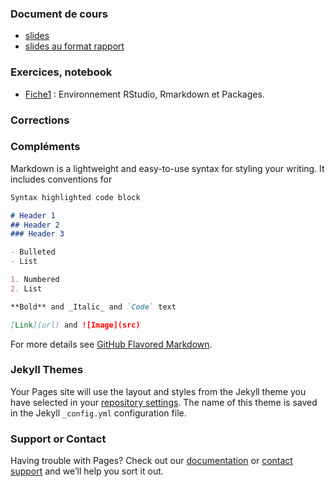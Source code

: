 
### Document de cours

- [slides](https://lrouviere.github.io/pres_R.pdf)
- [slides au format rapport](https://lrouviere.github.io/pres_R.pdf)

### Exercices, notebook

- [Fiche1](https://lrouviere.github.io/fiche1.Rmd) : Environnement RStudio, Rmarkdown et Packages.

### Corrections


### Compléments

Markdown is a lightweight and easy-to-use syntax for styling your writing. It includes conventions for

```markdown
Syntax highlighted code block

# Header 1
## Header 2
### Header 3

- Bulleted
- List

1. Numbered
2. List

**Bold** and _Italic_ and `Code` text

[Link](url) and ![Image](src)
```

For more details see [GitHub Flavored Markdown](https://guides.github.com/features/mastering-markdown/).

### Jekyll Themes

Your Pages site will use the layout and styles from the Jekyll theme you have selected in your [repository settings](https://github.com/lrouviere/lrouviere.github.io/settings). The name of this theme is saved in the Jekyll `_config.yml` configuration file.

### Support or Contact

Having trouble with Pages? Check out our [documentation](https://help.github.com/categories/github-pages-basics/) or [contact support](https://github.com/contact) and we’ll help you sort it out.
